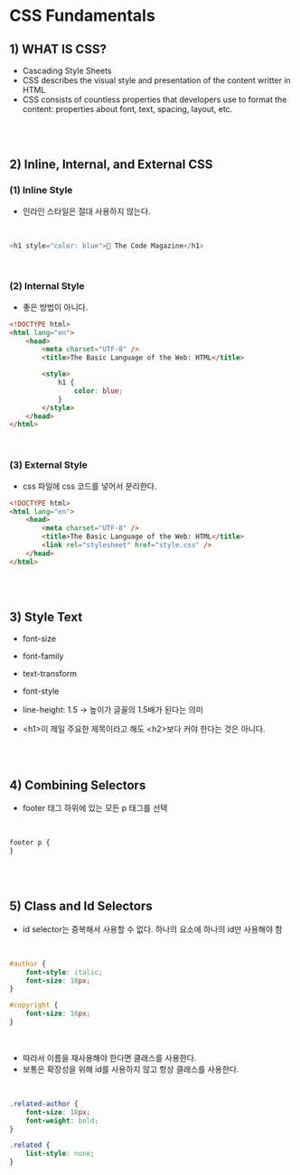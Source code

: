 # CSS Fundamentals

## 1) WHAT IS CSS?

-   Cascading Style Sheets
-   CSS describes the visual style and presentation of the content writter in HTML
-   CSS consists of countless properties that developers use to format the content: properties about font, text, spacing, layout, etc.

<br><br>

## 2) Inline, Internal, and External CSS

### (1) Inline Style

-   인라인 스타일은 절대 사용하지 않는다.

<br>

```javascript
<h1 style="color: blue">📘 The Code Magazine</h1>
```

<br>

### (2) Internal Style

-   좋은 방법이 아니다.

```html
<!DOCTYPE html>
<html lang="en">
    <head>
        <meta charset="UTF-8" />
        <title>The Basic Language of the Web: HTML</title>

        <style>
            h1 {
                color: blue;
            }
        </style>
    </head>
</html>
```

<br>

### (3) External Style

-   css 파일에 css 코드를 넣어서 분리한다.

```html
<!DOCTYPE html>
<html lang="en">
    <head>
        <meta charset="UTF-8" />
        <title>The Basic Language of the Web: HTML</title>
        <link rel="stylesheet" href="style.css" />
    </head>
</html>
```

<br><bR>

## 3) Style Text

-   font-size
-   font-family
-   text-transform
-   font-style
-   line-height: 1.5 -> 높이가 글꼴의 1.5배가 된다는 의미

-   \<h1\>이 제일 주요한 제목이라고 해도 \<h2\>보다 커야 한다는 것은 아니다.

<br><br>

## 4) Combining Selectors

-   footer 태그 하위에 있는 모든 p 태그를 선택

<br>

```css
footer p {
}
```

<br><br>

## 5) Class and Id Selectors

-   id selector는 중복해서 사용할 수 없다. 하나의 요소에 하나의 id만 사용해야 함

<br>

```css
#author {
    font-style: italic;
    font-size: 18px;
}

#copyright {
    font-size: 16px;
}
```

<br>

-   따라서 이름을 재사용해야 한다면 클래스를 사용한다.
-   보통은 확장성을 위해 id를 사용하지 않고 항상 클래스를 사용한다.

<br>

```css
.related-author {
    font-size: 18px;
    font-weight: bold;
}

.related {
    list-style: none;
}
```
